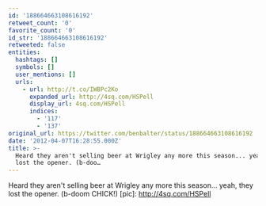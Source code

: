 ```yaml
---
id: '188664663108616192'
retweet_count: '0'
favorite_count: '0'
id_str: '188664663108616192'
retweeted: false
entities:
  hashtags: []
  symbols: []
  user_mentions: []
  urls:
    - url: http://t.co/IWBPc2Ko
      expanded_url: http://4sq.com/HSPell
      display_url: 4sq.com/HSPell
      indices:
        - '117'
        - '137'
original_url: https://twitter.com/benbalter/status/188664663108616192
date: '2012-04-07T16:28:55.000Z'
title: >-
  Heard they aren't selling beer at Wrigley any more this season... yeah, they
  lost the opener. (b-doo…
---
```


Heard they aren't selling beer at Wrigley any more this season... yeah, they lost the opener. (b-doom CHICK!) [pic]: http://4sq.com/HSPell